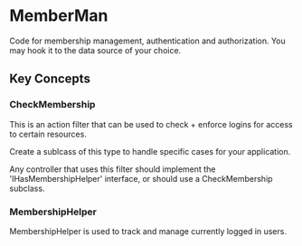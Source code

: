 # MemberMan
Code for membership management, authentication and authorization.
You may hook it to the data source of your choice.



## Key Concepts

### CheckMembership
This is an action filter that can be used to check + enforce logins for access to certain resources.

Create a sublcass of this type to handle specific cases for your application.

Any controller that uses this filter should implement the 'IHasMembershipHelper' interface, or should use a CheckMembership subclass.


### MembershipHelper
MembershipHelper is used to track and manage currently logged in users.
